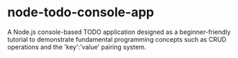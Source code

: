 # node-todo-console-app
A Node.js console-based TODO application designed as a beginner-friendly tutorial to demonstrate fundamental programming concepts such as CRUD operations and the 'key':'value' pairing system.
